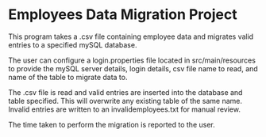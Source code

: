 # Employees Data Migration Project
This program takes a .csv file containing employee data and migrates valid entries to a specified mySQL database.

The user can configure a login.properties file located in src/main/resources to provide the mySQL server details, login details, csv file name to read, and name of the table to migrate data to.

The .csv file is read and valid entries are inserted into the database and table specified. This will overwrite any existing table of the same name. Invalid entries are written to an invalidemployees.txt for manual review.

The time taken to perform the migration is reported to the user.